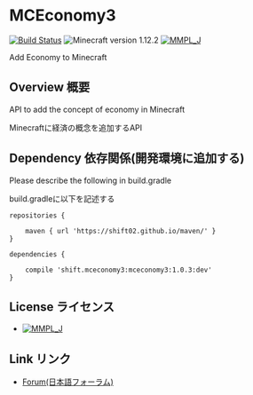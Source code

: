 ﻿# MCEconomy3
[![Build Status](https://travis-ci.org/shift02/MCEconomy3.svg?branch=master)](https://travis-ci.org/shift02/MCEconomy3)
![Minecraft version 1.12.2](https://img.shields.io/badge/mc%20version-1.12-brightgreen.svg)
[![MMPL_J](https://img.shields.io/badge/license-MMPL__%20J-blue.svg)](http://tsoft-web.com/nokiyen/minecraft/modding/MMPL_J)

Add Economy to Minecraft

## Overview 概要

API to add the concept of economy in Minecraft

Minecraftに経済の概念を追加するAPI

## Dependency 依存関係(開発環境に追加する)

Please describe the following in build.gradle

build.gradleに以下を記述する

```
repositories {

    maven { url 'https://shift02.github.io/maven/' }
}

dependencies {

    compile 'shift.mceconomy3:mceconomy3:1.0.3:dev'
}
```

## License ライセンス

- [![MMPL_J](https://img.shields.io/badge/license-MMPL__%20J-blue.svg)](http://tsoft-web.com/nokiyen/minecraft/modding/MMPL_J)

## Link リンク

- [Forum(日本語フォーラム)](http://forum.minecraftuser.jp/viewtopic.php?f=13&t=31965&p=280161)
